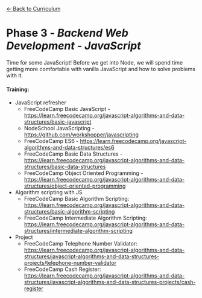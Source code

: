 [← Back to Curriculum](./)

# Phase 3 - *Backend Web Development - JavaScript*

Time for some JavaScript! Before we get into Node, we will spend time getting more comfortable with vanilla JavaScript and how to solve problems with it.

#### **Training:**
* JavaScript refresher
  * FreeCodeCamp Basic JavaScript - https://learn.freecodecamp.org/javascript-algorithms-and-data-structures/basic-javascript
  * NodeSchool JavaScripting - https://github.com/workshopper/javascripting
  * FreeCodeCamp ES6 - https://learn.freecodecamp.org/javascript-algorithms-and-data-structures/es6
  * FreeCodeCamp Basic Data Structures - https://learn.freecodecamp.org/javascript-algorithms-and-data-structures/basic-data-structures
  * FreeCodeCamp Object Oriented Programming - https://learn.freecodecamp.org/javascript-algorithms-and-data-structures/object-oriented-programming
* Algorithm scripting with JS
  * FreeCodeCamp Basic Algorithm Scripting: https://learn.freecodecamp.org/javascript-algorithms-and-data-structures/basic-algorithm-scripting
  * FreeCodeCamp Intermediate Algorithm Scripting: https://learn.freecodecamp.org/javascript-algorithms-and-data-structures/intermediate-algorithm-scripting
* Project
  * FreeCodeCamp Telephone Number Validator: https://learn.freecodecamp.org/javascript-algorithms-and-data-structures/javascript-algorithms-and-data-structures-projects/telephone-number-validator
  * FreeCodeCamp Cash Register: https://learn.freecodecamp.org/javascript-algorithms-and-data-structures/javascript-algorithms-and-data-structures-projects/cash-register
  